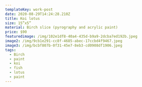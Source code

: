 ```yaml
---
templateKey: work-post
date: 2020-08-29T14:24:28.210Z
title: Koi lotus
size: 15”x5”
material: Birch slice (pyrography and acrylic paint)
price: $90
featuredimage: /img/102e1df8-40a4-435d-b9a9-2dcba7ed192b.jpeg
image2: /img/9cb1e291-cc8f-4685-abec-17ccbd4f9467.jpeg
image3: /img/bcbf807b-0f31-45e7-8eb3-cd0908df1906.jpeg
tags:
  - Birch
  - paint
  - koi
  - fish
  - lotus
  - paint
---
```

